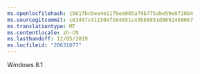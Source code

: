 ```yaml
---
ms.openlocfilehash: 1b61fbcbea4e11f6ee085a79b775abe59e0f20b4
ms.sourcegitcommit: c63d47c411504fb84651c43bb6851d9692450067
ms.translationtype: MT
ms.contentlocale: zh-CN
ms.lasthandoff: 12/05/2019
ms.locfileid: "20631077"
---
```

<Token xmlns:xlink="http://www.w3.org/1999/xlink">Windows 8.1</Token>